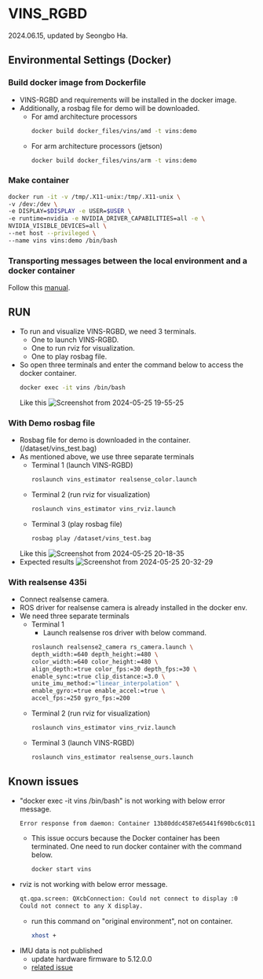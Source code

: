 # VINS_RGBD
2024.06.15, updated by Seongbo Ha.

## Environmental Settings (Docker)

### Build docker image from Dockerfile
  - VINS-RGBD and requirements will be installed in the docker image.
  - Additionally, a rosbag file for demo will be downloaded.
    - For amd architecture processors
        ```bash
        docker build docker_files/vins/amd -t vins:demo
        ```
    - For arm architecture processors (jetson)
      ```bash
      docker build docker_files/vins/arm -t vins:demo
      ```

### Make container
  ```bash
  docker run -it -v /tmp/.X11-unix:/tmp/.X11-unix \
  -v /dev:/dev \
  -e DISPLAY=$DISPLAY -e USER=$USER \
  -e runtime=nvidia -e NVIDIA_DRIVER_CAPABILITIES=all -e \
  NVIDIA_VISIBLE_DEVICES=all \
  --net host --privileged \
  --name vins vins:demo /bin/bash
  ```

### Transporting messages between the local environment and a docker container
Follow this [manual](https://github.com/Lab-of-AI-and-Robotics/Lair_Code_Implementation_Manual/blob/main/manual/ROS_multidevice.md).

## RUN
- To run and visualize VINS-RGBD, we need 3 terminals.
  - One to launch VINS-RGBD.
  - One to run rviz for visualization.
  - One to play rosbag file.
- So open three terminals and enter the command below to access the docker container.
    ```bash
    docker exec -it vins /bin/bash
    ```
    Like this
    ![Screenshot from 2024-05-25 19-55-25](https://github.com/Lab-of-AI-and-Robotics/Lair_Code_Implementation_Manual/assets/34827206/a5176f80-103c-48da-a9d3-6469d6a250f7)

### With Demo rosbag file
- Rosbag file for demo is downloaded in the container. (/dataset/vins_test.bag)
- As mentioned above, we use three separate terminals
  - Terminal 1 (launch VINS-RGBD)
    ```bash
    roslaunch vins_estimator realsense_color.launch
    ```
  - Terminal 2 (run rviz for visualization)
    ```bash
    roslaunch vins_estimator vins_rviz.launch
    ```
  - Terminal 3 (play rosbag file)
    ```bash
    rosbag play /dataset/vins_test.bag
    ```
  Like this
  ![Screenshot from 2024-05-25 20-18-35](https://github.com/Lab-of-AI-and-Robotics/Lair_Code_Implementation_Manual/assets/34827206/640c80f9-5b74-4307-bccd-5b8cfc526035)
- Expected results
  ![Screenshot from 2024-05-25 20-32-29](https://github.com/Lab-of-AI-and-Robotics/Lair_Code_Implementation_Manual/assets/34827206/1c1c29ee-78c0-4a5c-ac0f-10f6bac0a929)

### With realsense 435i
- Connect realsense camera.
- ROS driver for realsense camera is already installed in the docker env.
- We need three separate terminals
  - Terminal 1
    - Launch realsense ros driver with below command.
    ```bash
    roslaunch realsense2_camera rs_camera.launch \
    depth_width:=640 depth_height:=480 \
    color_width:=640 color_height:=480 \
    align_depth:=true color_fps:=30 depth_fps:=30 \
    enable_sync:=true clip_distance:=3.0 \
    unite_imu_method:="linear_interpolation" \
    enable_gyro:=true enable_accel:=true \
    accel_fps:=250 gyro_fps:=200
    ```
  - Terminal 2 (run rviz for visualization)
    ```bash
    roslaunch vins_estimator vins_rviz.launch
    ```
  - Terminal 3 (launch VINS-RGBD)
    ```bash
    roslaunch vins_estimator realsense_ours.launch
    ```

## Known issues
- "docker exec -it vins /bin/bash" is not working with below error message.
    ```bash
    Error response from daemon: Container 13b80ddc4587e65441f690bc6c011eeb5626b01addabb4ebcb2c0386c595135b is not running
    ```
    - This issue occurs because the Docker container has been terminated. One need to run docker container with the command below.
        ```bash
        docker start vins
        ```
- rviz is not working with below error message.
  ```bash
  qt.qpa.screen: QXcbConnection: Could not connect to display :0
  Could not connect to any X display.
  ```
  - run this command on "original environment", not on container.
    ```bash
    xhost +
    ```
- IMU data is not published
  - update hardware firmware to 5.12.0.0
  - [related issue](https://github.com/IntelRealSense/realsense-ros/issues/3103#issuecomment-2117946982)
